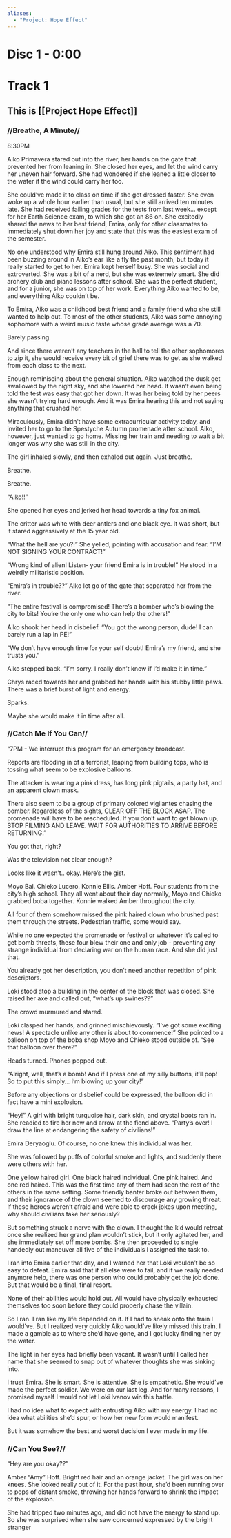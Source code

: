 ```yaml
---
aliases:
  - "Project: Hope Effect"
---
```

# Disc 1 - 0:00
# Track 1
## This is [[Project Hope Effect]]
### //Breathe, A Minute//

8:30PM

Aiko Primavera stared out into the river, her hands on the gate that prevented her from leaning in. She closed her eyes, and let the wind carry her uneven hair forward. She had wondered if she leaned a little closer to the water if the wind could carry her too. 

She could’ve made it to class on time if she got dressed faster. She even woke up a whole hour earlier than usual, but she still arrived ten minutes late. She had received failing grades for the tests from last week… except for her Earth Science exam, to which she got an 86 on. She excitedly shared the news to her best friend, Emira, only for other classmates to immediately shut down her joy and state that this was the easiest exam of the semester. 

No one understood why Emira still hung around Aiko. This sentiment had been buzzing around in Aiko’s ear like a fly the past month, but today it really started to get to her. Emira kept herself busy. She was social and extroverted. She was a bit of a nerd, but she was extremely smart. She did archery club and piano lessons after school. She was the perfect student, and for a junior, she was on top of her work. Everything Aiko wanted to be, and everything Aiko couldn’t be. 

To Emira, Aiko was a childhood best friend and a family friend who she still wanted to help out. To most of the other students, Aiko was some annoying sophomore with a weird music taste whose grade average was a 70. 

Barely passing. 

And since there weren’t any teachers in the hall to tell the other sophomores to zip it, she would receive every bit of grief there was to get as she walked from each class to the next. 

Enough reminiscing about the general situation. Aiko watched the dusk get swallowed by the night sky, and she lowered her head. It wasn’t even being told the test was easy that got her down. It was her being told by her peers she wasn’t trying hard enough. And it was Emira hearing this and not saying anything that crushed her.

Miraculously, Emira didn’t have some extracurricular activity today, and invited her to go to the Spestyche Autumn promenade after school. Aiko, however, just wanted to go home. Missing her train and needing to wait a bit longer was why she was still in the city. 

The girl inhaled slowly, and then exhaled out again. Just breathe.

Breathe.

Breathe. 

“Aiko!!”

She opened her eyes and jerked her head towards a tiny fox animal. 

The critter was white with deer antlers and one black eye. It was short, but it stared aggressively at the 15 year old. 

“What the hell are you?!” She yelled, pointing with accusation and fear. “I’M NOT SIGNING YOUR CONTRACT!” 

“Wrong kind of alien! Listen- your friend Emira is in trouble!” He stood in a weirdly militaristic position.

“Emira’s in trouble??” Aiko let go of the gate that separated her from the river. 

“The entire festival is compromised! There’s a bomber who’s blowing the city to bits! You’re the only one who can help the others!”

Aiko shook her head in disbelief. “You got the wrong person, dude! I can barely run a lap in PE!”

“We don’t have enough time for your self doubt! Emira’s my friend, and she trusts you.”

Aiko stepped back. “I’m sorry. I really don’t know if I’d make it in time.”

Chrys raced towards her and grabbed her hands with his stubby little paws. There was a brief burst of light and energy. 

Sparks.

Maybe she would make it in time after all. 

### //Catch Me If You Can//

“7PM - We interrupt this program for an emergency broadcast. 

Reports are flooding in of a terrorist, leaping from building tops, who is tossing what seem to be explosive balloons. 

The attacker is wearing a pink dress, has long pink pigtails, a party hat, and an apparent clown mask. 

There also seem to be a group of primary colored vigilantes chasing the bomber. Regardless of the sights, CLEAR OFF THE BLOCK ASAP. The promenade will have to be rescheduled. If you don’t want to get blown up, STOP FILMING AND LEAVE. WAIT FOR AUTHORITIES TO ARRIVE BEFORE RETURNING.”

You got that, right? 

Was the television not clear enough? 

Looks like it wasn’t.. okay. Here’s the gist.

Moyo Bal. Chieko Lucero. Konnie Ellis. Amber Hoff. Four students from the city’s high school. They all went about their day normally, Moyo and Chieko grabbed boba together. Konnie walked Amber throughout the city. 

All four of them somehow missed the pink haired clown who brushed past them through the streets. Pedestrian traffic, some would say. 

While no one expected the promenade or festival or whatever it’s called to get bomb threats, these four blew their one and only job - preventing any strange individual from declaring war on the human race. And she did just that.

You already got her description, you don’t need another repetition of pink descriptors.

Loki stood atop a building in the center of the block that was closed. She raised her axe and called out, “what’s up swines??”

The crowd murmured and stared.

Loki clasped her hands, and grinned mischievously. ”I’ve got some exciting news! A spectacle unlike any other is about to commence!” She pointed to a balloon on top of the boba shop Moyo and Chieko stood outside of. “See that balloon over there?” 

Heads turned. Phones popped out.

“Alright, well, that’s a bomb! And if I press one of my silly buttons, it’ll pop! So to put this simply… I’m blowing up your city!” 

Before any objections or disbelief could be expressed, the balloon did in fact have a mini explosion. 

“Hey!” A girl with bright turquoise hair, dark skin, and crystal boots ran in. She readied to fire her now and arrow at the fiend above. “Party’s over! I draw the line at endangering the safety of civilians!” 

Emira Deryaoglu. Of course, no one knew this individual was her. 

She was followed by puffs of colorful smoke and lights, and suddenly there were others with her. 

One yellow haired girl. One black haired individual. One pink haired. And one red haired. This was the first time any of them had seen the rest of the others in the same setting. Some friendly banter broke out between them, and their ignorance of the clown seemed to discourage any growing threat. If these heroes weren’t afraid and were able to crack jokes upon meeting, why should civilians take her seriously?

But something struck a nerve with the clown. I thought the kid would retreat once she realized her grand plan wouldn’t stick, but it only agitated her, and she immediately set off more bombs. She then proceeded to single handedly out maneuver all five of the individuals I assigned the task to. 

I ran into Emira earlier that day, and I warned her that Loki wouldn’t be so easy to defeat. Emira said that if all else were to fail, and if we really needed anymore help, there was one person who could probably get the job done. But that would be a final, final resort. 

None of their abilities would hold out. All would have physically exhausted themselves too soon before they could properly chase the villain. 

So I ran. I ran like my life depended on it. If I had to sneak onto the train I would’ve. But I realized very quickly Aiko would’ve likely missed this train. I made a gamble as to where she’d have gone, and I got lucky finding her by the water. 

The light in her eyes had briefly been vacant. It wasn’t until I called her name that she seemed to snap out of whatever thoughts she was sinking into. 

I trust Emira. She is smart. She is attentive. She is empathetic. She would’ve made the perfect soldier. We were on our last leg. And for many reasons, I promised myself I would not let Loki Ivanov win this battle. 

I had no idea what to expect with entrusting Aiko with my energy. I had no idea what abilities she’d spur, or how her new form would manifest. 

But it was somehow the best and worst decision I ever made in my life.

### //Can You See?//

“Hey are you okay??” 

Amber “Amy” Hoff. Bright red hair and an orange jacket. The girl was on her knees. She looked really out of it. For the past hour, she’d been running over to pops of distant smoke, throwing her hands forward to shrink the impact of the explosion. 

She had tripped two minutes ago, and did not have the energy to stand up. So she was surprised when she saw concerned expressed by the bright stranger 

